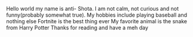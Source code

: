 Hello world my name is anti- Shota.
I am not calm, not curious and not funny(probably somewhat true).
My hobbies include playing baseball and nothing else
Fortnite is the best thing ever
My favorite animal is the snake from Harry Potter
Thanks for reading and have a meh day
